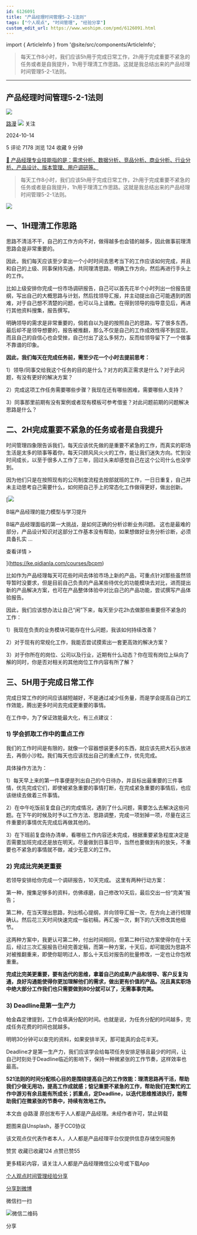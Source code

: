 ```yaml
---
id: 6126091
title: "产品经理时间管理5-2-1法则"
tags: ["个人观点", "时间管理", "经验分享"]
custom_edit_url: https://www.woshipm.com/pmd/6126091.html
---
```

import { ArticleInfo } from '@site/src/components/ArticleInfo';

<ArticleInfo
    author="路漫"
    authorLink="https://www.woshipm.com/u/1009751"
    published="2024-10-14"
    views={7178}
    comments={5}
    collects={124}
/>

> 每天工作8小时，我们应该5h用于完成日常工作，2h用于完成重要不紧急的任务或者是自我提升，1h用于理清工作思路。这就是我总结出来的产品经理时间管理5-2-1法则。

---

## 产品经理时间管理5-2-1法则

[![](https://image.woshipm.com/wp-files/2021/02/pzMTnXxQEtR4lqt6ntDe.jpg!/both/72x72)](https://www.woshipm.com/u/1009751)

[路漫](https://www.woshipm.com/u/1009751) ![](https://static.woshipm.com/tag/1101_1@2x.png) 关注

2024-10-14

5 评论 7178 浏览 124 收藏 9 分钟

[🔗 产品经理专业技能指的是：需求分析、数据分析、竞品分析、商业分析、行业分析、产品设计、版本管理、用户调研等。](https://ke.qidianla.com/courses/90pm)

> 每天工作8小时，我们应该5h用于完成日常工作，2h用于完成重要不紧急的任务或者是自我提升，1h用于理清工作思路。这就是我总结出来的产品经理时间管理5-2-1法则。

![](https://image.woshipm.com/2023/04/13/8582f2c4-d9ea-11ed-9d7a-00163e0b5ff3.jpg)

## 一、1H理清工作思路

思路不清活不干，自己的工作方向不对，做得越多也会错的越多，因此做事前理清思路会是非常重要的。

因此，我们每天应该至少拿出一个小时时间去思考当下的工作应该如何完成，并且和自己的上级、同事保持沟通，共同理清思路，明确工作方向，然后再进行手头上的工作。

比如上级安排你完成一份市场调研报告，自己可以首先花半个小时列出一份报告提纲，写出自己的大概思路与计划，然后找领导汇报，并主动提出自己可能遇到的困难，对于自己想不清楚的问题，也可以马上请教。在得到领导的指导意见后，再进行其他资料搜集，报告撰写。

明确领导的需求是非常重要的，倘若自以为是的按照自己的思路，写了很多东西，最后却不是领导想要的，报告被推翻，那么不仅是自己的工作成效性得不到显现，而且自己的自信心也会受挫，自己付出了这么多努力，反而给领导留下了一个做事不靠谱的印象。

**因此，我们每天在完成任务前，需至少花一个小时去提前思考：**

1）领导/同事交给我这个任务的目的是什么？对方的真正需求是什么？对于此问题，有没有更好的解决方案？

2）完成这项工作任务需要哪些步骤？我现在还有哪些困难，需要哪些人支持？

3）同事那里前期有没有案例或者现有模板可参考借鉴？对此问题前期的问题解决思路是什么？

## 二、2H完成重要不紧急的任务或者是自我提升

时间管理四象限告诉我们，每天应该优先做的是重要不紧急的工作，而真实的职场生活是太多的琐事等着你，每天只顾风风火火的工作，能让我们迷失方向。忙到没时间成长，以至于很多人工作了三年，回过头来却感觉自己在这个公司什么也没学到。

因为他们只是在按照现有的公司制度流程去按部就班的工作，一日日重复，自己并未主动思考自己需要什么，如何把自己手上的常态化工作做得更好，做出创新。

[![](https://image.woshipm.com/2023/08/02/1554eea8-30e3-11ee-88e7-00163e0b5ff3.png)

B端产品经理的能力模型与学习提升

B端产品经理面临的第一大挑战，是如何正确的分析诊断业务问题。 这也是最难的部分，产品设计知识对这部分工作基本没有帮助，如果想做好业务分析诊断，必须具备扎实 ...

查看详情 >

](https://ke.qidianla.com/courses/bcpm)

比如作为产品经理每天可花些时间去体验市场上新的产品，可重点针对那些虽然领导暂时没要求，但是目前自己负责的产品某些待优化的功能模块去对比，进而提出新的产品解决方案，也可在产品整体体验中对比自己的产品功能，尝试撰写产品体验报告。

因此，我们应该想办法让自己“闲”下来，每天至少花2h去做那些重要但不紧急的工作：

1）我现在负责的业务模块可能存在什么问题，我该如何持续改善？

2）对于现有的常规化工作，我能否尝试摸索出一套更高效的解决方案？

3）对于你所在的岗位、公司以及行业，近期有什么动态？你在现有岗位上纵向了解的同时，你是否对相关的其他岗位工作内容有所了解？

## 三、5H用于完成日常工作

完成日常工作的时间应该越短越好，不是通过减少任务量，而是学会提高自己的工作效能，腾出更多时间去完成更重要的事情。

在工作中，为了保证效能最大化，有三点建议：

### 1) 学会抓取工作中的重点工作

我们的工作时间是有限的，就像一个容器想装更多的东西，就应该先把大石头放进去，再倒小沙粒。我们每天也应该找出自己的重点工作，优先完成。

具体操作方法为：

1）每天早上来的第一件事便是列出自己的今日待办，并且标出最重要的三件事情，优先完成它们，即使被紧急重要的事情打断，在完成紧急重要的事情后，也应该继续去做着三件事情。

2）在中午吃饭前复盘自己的完成情况，遇到了什么问题，需要怎么去解决这些问题。在下午的时候及时予以工作方法、思路调整，完成一项划掉一项，尽量在这三件重要的事情优先完成后再做其他的。

3）在下班前复盘待办清单，看哪些工作内容还未完成，根据重要紧急程度决定是否需要加班完成还是放在明天。尽量做到日事日毕，当然也要做到有的放矢，不重要也不紧急的事情就不做，减少无意义的工作。

### 2) 完成比完美更重要

若领导安排给你完成一个调研报告，10天完成。 这里有两种行动方案：

第一种，搜集足够多的资料，仿佛琢磨，自己修改10天后，最后交出一份“完美”报告；

第二种，在当天理出思路，列出核心提纲，并向领导汇报一次，在方向上进行梳理确认。然后花三天时间快速完成一版初稿，再汇报一次，剩下的六天修改其他细节。

这两种方案中，我更认可第二种，付出时间相同，但第二种行动方案使得你在十天后，经过三次汇报报告已经完善定稿，而第一种方案，十天后，却可能因为思路不对被推翻重来，即使你聪明过人，那么十天后对报告的批量修改，一定也让你包袱重重。

**完成比完美更重要，要有迭代的思维，拿着自己的成果/产品和领导、客户反复沟通，良好沟通能使得你更加理解他们的需求，做出更有价值的产品。况且真实职场中绝大部分工作我们也只需要做到80分就可以了，无需事事完美。**

### 3) Deadline是第一生产力

帕金森定律提到，工作会填满分配的时间。也就是说，为任务分配的时间越多，完成任务花费的时间也就越多。

明明30分钟可以查完的资料，如果安排半天，那可能真的会花半天。

Deadline才是第一生产力，我们应该学会给每项任务安排足够且最少的时间，让自己时刻处于Deadline临近的影响下，保持一种微紧张的工作节奏，这样效率也最高。

**521法则的时间分配核心目的是围绕提高自己的工作效能：理清思路再干活，帮助我们少做无用功，提高工作成就感；惦记重要不紧急的工作，帮助我们在繁忙的工作中游刃有余且能有所成长；抓重点，定Deadline，以迭代思维推进执行，能帮助我们在微紧张的节奏中，持续有效地工作。**

本文由 @路漫 原创发布于人人都是产品经理。未经作者许可，禁止转载

题图来自Unsplash，基于CC0协议

该文观点仅代表作者本人，人人都是产品经理平台仅提供信息存储空间服务

赞赏 收藏已收藏124 点赞已赞55

更多精彩内容，请关注人人都是产品经理微信公众号或下载App

[个人观点](https://www.woshipm.com/tag/%e4%b8%aa%e4%ba%ba%e8%a7%82%e7%82%b9)[时间管理](https://www.woshipm.com/tag/%e6%97%b6%e9%97%b4%e7%ae%a1%e7%90%86)[经验分享](https://www.woshipm.com/tag/%e7%bb%8f%e9%aa%8c%e5%88%86%e4%ba%ab)

[分享到微博](https://service.weibo.com/share/share.php?appkey=2775287854&title=产品经理时间管理5-2-1法则&url=https://www.woshipm.com/pmd/6126091.html&pic=https://image.woshipm.com/2023/04/13/8582f2c4-d9ea-11ed-9d7a-00163e0b5ff3.jpg)

微信扫一扫

![微信二维码](https://api.pwmqr.com/qrcode/create/?url=https://www.woshipm.com/pmd/6126091.html)

分享
